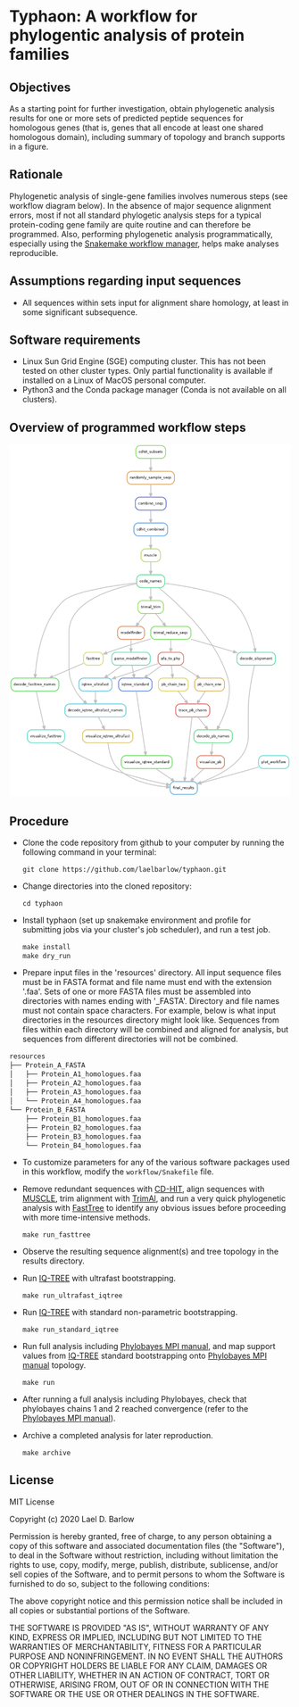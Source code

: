
# Typhaon: A workflow for phylogentic analysis of protein families


## Objectives

As a starting point for further investigation, obtain phylogenetic analysis
results for one or more sets of predicted peptide sequences for homologous
genes (that is, genes that all encode at least one shared homologous domain),
including summary of topology and branch supports in a figure.


## Rationale

Phylogenetic analysis of single-gene families involves numerous steps (see
workflow diagram below). In the absence of major sequence alignment errors,
most if not all standard phylogetic analysis steps for a typical protein-coding
gene family are quite routine and can therefore be programmed.  Also,
performing phylogenetic analysis programmatically, especially using the
[Snakemake workflow manager](https://snakemake.readthedocs.io/en/stable/),
helps make analyses reproducible.


## Assumptions regarding input sequences

- All sequences within sets input for alignment share homology, at least in
  some significant subsequence. 


## Software requirements

- Linux Sun Grid Engine (SGE) computing cluster. This has not been tested on
  other cluster types. Only partial functionality is available if installed on
  a Linux of MacOS personal computer. 
- Python3 and the Conda package manager (Conda is not available on all
  clusters).


## Overview of programmed workflow steps

<p align="center">
<img src="images/workflow_diagram.png" width="800">
</p>


## Procedure 

- Clone the code repository from github to your computer by running the
  following command in your terminal:
  ```
  git clone https://github.com/laelbarlow/typhaon.git
  ```

- Change directories into the cloned repository:
  ```
  cd typhaon
  ```

- Install typhaon (set up snakemake environment and profile for submitting jobs
  via your cluster's job scheduler), and run a test job.
  ```
  make install
  make dry_run
  ```

- Prepare input files in the 'resources' directory. All input sequence files
  must be in FASTA format and file name must end with the extension '.faa'.
  Sets of one or more FASTA files must be assembled into directories with names
  ending with '_FASTA'. Directory and file names must not contain space
  characters. For example, below is what input directories in the resources
  directory might look like. Sequences from files within each directory will be
  combined and aligned for analysis, but sequences from different directories
  will not be combined.
```
resources
├── Protein_A_FASTA
│   ├── Protein_A1_homologues.faa
│   ├── Protein_A2_homologues.faa
│   ├── Protein_A3_homologues.faa
│   └── Protein_A4_homologues.faa
└── Protein_B_FASTA
    ├── Protein_B1_homologues.faa
    ├── Protein_B2_homologues.faa
    ├── Protein_B3_homologues.faa
    └── Protein_B4_homologues.faa
```

- To customize parameters for any of the various software packages used in this
  workflow, modify the `workflow/Snakefile` file.

- Remove redundant sequences with
  [CD-HIT](http://www.bioinformatics.org/cd-hit/cd-hit-user-guide.pdf), align
  sequences with [MUSCLE](http://www.drive5.com/muscle/muscle.html), trim
  alignment with [TrimAl](http://trimal.cgenomics.org/), and run a very quick
  phylogenetic analysis with [FastTree](http://microbesonline.org/fasttree/) to
  identify any obvious issues before proceeding with more time-intensive
  methods.
  ```
  make run_fasttree
  ```

- Observe the resulting sequence alignment(s) and tree topology in the results
  directory.

- Run [IQ-TREE](http://www.iqtree.org/doc/) with ultrafast bootstrapping.
  ```
  make run_ultrafast_iqtree
  ```

- Run [IQ-TREE](http://www.iqtree.org/doc/) with standard non-parametric bootstrapping.
  ```
  make run_standard_iqtree
  ```

- Run full analysis including [Phylobayes MPI
  manual](https://github.com/bayesiancook/pbmpi), and map support values from
  [IQ-TREE](http://www.iqtree.org/doc/) standard bootstrapping onto [Phylobayes MPI
  manual](https://github.com/bayesiancook/pbmpi)
  topology.
  ```
  make run
  ```

- After running a full analysis including Phylobayes, check that phylobayes
  chains 1 and 2 reached convergence (refer to the [Phylobayes MPI
  manual](https://github.com/bayesiancook/pbmpi)).

- Archive a completed analysis for later reproduction.
  ```
  make archive
  ```


## License

MIT License

Copyright (c) 2020 Lael D. Barlow

Permission is hereby granted, free of charge, to any person obtaining a copy
of this software and associated documentation files (the "Software"), to deal
in the Software without restriction, including without limitation the rights
to use, copy, modify, merge, publish, distribute, sublicense, and/or sell
copies of the Software, and to permit persons to whom the Software is
furnished to do so, subject to the following conditions:

The above copyright notice and this permission notice shall be included in all
copies or substantial portions of the Software.

THE SOFTWARE IS PROVIDED "AS IS", WITHOUT WARRANTY OF ANY KIND, EXPRESS OR
IMPLIED, INCLUDING BUT NOT LIMITED TO THE WARRANTIES OF MERCHANTABILITY,
FITNESS FOR A PARTICULAR PURPOSE AND NONINFRINGEMENT. IN NO EVENT SHALL THE
AUTHORS OR COPYRIGHT HOLDERS BE LIABLE FOR ANY CLAIM, DAMAGES OR OTHER
LIABILITY, WHETHER IN AN ACTION OF CONTRACT, TORT OR OTHERWISE, ARISING FROM,
OUT OF OR IN CONNECTION WITH THE SOFTWARE OR THE USE OR OTHER DEALINGS IN THE
SOFTWARE.







